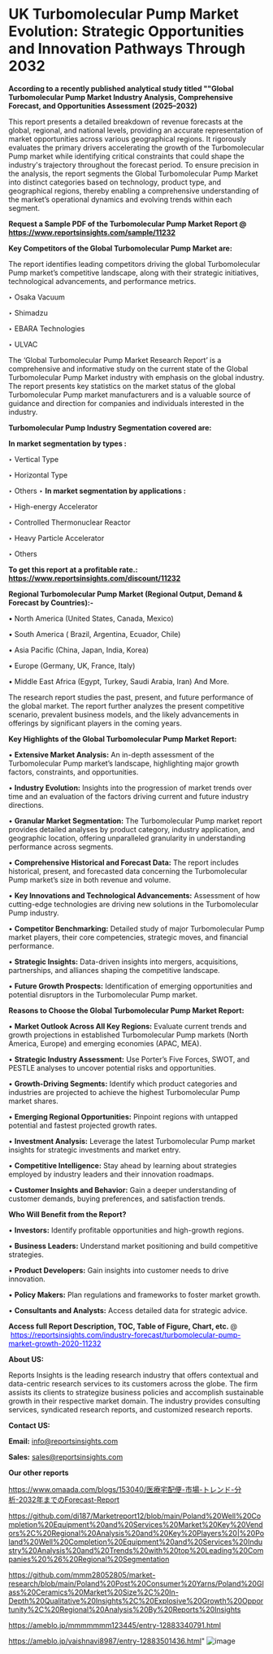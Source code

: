 # UK Turbomolecular Pump Market Evolution: Strategic Opportunities and Innovation Pathways Through 2032

<strong>According to a recently published analytical study titled ""Global Turbomolecular Pump Market Industry Analysis, Comprehensive Forecast, and Opportunities Assessment (2025–2032)</strong>

This report presents a detailed breakdown of revenue forecasts at the global, regional, and national levels, providing an accurate representation of market opportunities across various geographical regions. It rigorously evaluates the primary drivers accelerating the growth of the Turbomolecular Pump market while identifying critical constraints that could shape the industry's trajectory throughout the forecast period. To ensure precision in the analysis, the report segments the Global Turbomolecular Pump Market into distinct categories based on technology, product type, and geographical regions, thereby enabling a comprehensive understanding of the market’s operational dynamics and evolving trends within each segment.

<strong>Request a Sample PDF of the Turbomolecular Pump Market Report </strong><strong>@<a href=https://www.reportsinsights.com/sample/11232 style=color:#0000ff;> https://www.reportsinsights.com/sample/11232</a></strong></font>

<strong>Key Competitors of the Global Turbomolecular Pump Market are:</strong>

The report identifies leading competitors driving the global Turbomolecular Pump market’s competitive landscape, along with their strategic initiatives, technological advancements, and performance metrics.

‣ Osaka Vacuum

‣ Shimadzu

‣ EBARA Technologies

‣ ULVAC

The ‘Global Turbomolecular Pump Market Research Report’ is a comprehensive and informative study on the current state of the Global Turbomolecular Pump Market industry with emphasis on the global industry. The report presents key statistics on the market status of the global Turbomolecular Pump market manufacturers and is a valuable source of guidance and direction for companies and individuals interested in the industry.

<strong>Turbomolecular Pump Industry Segmentation covered are:</strong>

<strong>In market segmentation by types : </strong>

‣ Vertical Type

‣ Horizontal Type

‣ Others
‣ 
<strong>In market segmentation by applications : </strong>

‣ High-energy Accelerator

‣ Controlled Thermonuclear Reactor

‣ Heavy Particle Accelerator

‣ Others

<strong>To get this report at a profitable rate.: <a href=https://www.reportsinsights.com/discount/11232 style=color:#0000ff;>https://www.reportsinsights.com/discount/11232</a></strong></font>

<strong>Regional Turbomolecular Pump Market (Regional Output, Demand &amp; Forecast by Countries):-</strong>

• North America (United States, Canada, Mexico)

• South America ( Brazil, Argentina, Ecuador, Chile)

• Asia Pacific (China, Japan, India, Korea)

• Europe (Germany, UK, France, Italy)

• Middle East Africa (Egypt, Turkey, Saudi Arabia, Iran) And More.

The research report studies the past, present, and future performance of the global market. The report further analyzes the present competitive scenario, prevalent business models, and the likely advancements in offerings by significant players in the coming years.

<strong>Key Highlights of the Global Turbomolecular Pump Market Report:</strong>

• <strong>Extensive Market Analysis:</strong> An in-depth assessment of the Turbomolecular Pump market’s landscape, highlighting major growth factors, constraints, and opportunities.

• <strong>Industry Evolution:</strong> Insights into the progression of market trends over time and an evaluation of the factors driving current and future industry directions.

• <strong>Granular Market Segmentation:</strong> The Turbomolecular Pump market report provides detailed analyses by product category, industry application, and geographic location, offering unparalleled granularity in understanding performance across segments.

• <strong>Comprehensive Historical and Forecast Data:</strong> The report includes historical, present, and forecasted data concerning the Turbomolecular Pump market’s size in both revenue and volume.

• <strong>Key Innovations and Technological Advancements:</strong> Assessment of how cutting-edge technologies are driving new solutions in the Turbomolecular Pump industry.

• <strong>Competitor Benchmarking:</strong> Detailed study of major Turbomolecular Pump market players, their core competencies, strategic moves, and financial performance.

• <strong>Strategic Insights:</strong> Data-driven insights into mergers, acquisitions, partnerships, and alliances shaping the competitive landscape.

• <strong>Future Growth Prospects:</strong> Identification of emerging opportunities and potential disruptors in the Turbomolecular Pump market.

<strong>Reasons to Choose the Global Turbomolecular Pump Market Report:</strong>

• <strong>Market Outlook Across All Key Regions:</strong> Evaluate current trends and growth projections in established Turbomolecular Pump markets (North America, Europe) and emerging economies (APAC, MEA).

• <strong>Strategic Industry Assessment:</strong> Use Porter’s Five Forces, SWOT, and PESTLE analyses to uncover potential risks and opportunities.

• <strong>Growth-Driving Segments:</strong> Identify which product categories and industries are projected to achieve the highest Turbomolecular Pump market shares.

• <strong>Emerging Regional Opportunities:</strong> Pinpoint regions with untapped potential and fastest projected growth rates.

• <strong>Investment Analysis:</strong> Leverage the latest Turbomolecular Pump market insights for strategic investments and market entry.

• <strong>Competitive Intelligence:</strong> Stay ahead by learning about strategies employed by industry leaders and their innovation roadmaps.

• <strong>Customer Insights and Behavior:</strong> Gain a deeper understanding of customer demands, buying preferences, and satisfaction trends.

<strong>Who Will Benefit from the Report?</strong>

• <strong>Investors:</strong> Identify profitable opportunities and high-growth regions.

• <strong>Business Leaders:</strong> Understand market positioning and build competitive strategies.

• <strong>Product Developers:</strong> Gain insights into customer needs to drive innovation.

• <strong>Policy Makers:</strong> Plan regulations and frameworks to foster market growth.

• <strong>Consultants and Analysts:</strong> Access detailed data for strategic advice.
</ul>
<strong>Access full Report Description, TOC, Table of Figure, Chart, etc. </strong>@  <a href=https://reportsinsights.com/industry-forecast/turbomolecular-pump-market-growth-2020-11232 style=color:#0000ff;>https://reportsinsights.com/industry-forecast/turbomolecular-pump-market-growth-2020-11232</a></font>

<strong><strong>About US</strong>:</strong>

Reports Insights is the leading research industry that offers contextual and data-centric research services to its customers across the globe. The firm assists its clients to strategize business policies and accomplish sustainable growth in their respective market domain. The industry provides consulting services, syndicated research reports, and customized research reports.

<strong>Contact US:</strong>

<p class=""""><b>Email:</b> <a href=mailto:info@reportsinsights.com>info@reportsinsights.com</a></p>
<p class=""""><b>Sales:</b> <a href=mailto:sales@reportsinsights.com>sales@reportsinsights.com</a></p>

<strong>Our other reports</strong>

<a href=https://www.omaada.com/blogs/153040/医療宅配便-市場-トレンド-分析-2032年までのForecast-Report>https://www.omaada.com/blogs/153040/医療宅配便-市場-トレンド-分析-2032年までのForecast-Report</a>

<a href=https://github.com/di187/Marketreport12/blob/main/Poland%20Well%20Completion%20Equipment%20and%20Services%20Market%20Key%20Vendors%2C%20Regional%20Analysis%20and%20Key%20Players%20|%20Poland%20Well%20Completion%20Equipment%20and%20Services%20Industry%20Analysis%20and%20Trends%20with%20top%20Leading%20Companies%20%26%20Regional%20Segmentation>https://github.com/di187/Marketreport12/blob/main/Poland%20Well%20Completion%20Equipment%20and%20Services%20Market%20Key%20Vendors%2C%20Regional%20Analysis%20and%20Key%20Players%20|%20Poland%20Well%20Completion%20Equipment%20and%20Services%20Industry%20Analysis%20and%20Trends%20with%20top%20Leading%20Companies%20%26%20Regional%20Segmentation</a>

<a href=https://github.com/mmm28052805/market-research/blob/main/Poland%20Post%20Consumer%20Yarns/Poland%20Glass%20Ceramics%20Market%20Size%2C%20In-Depth%20Qualitative%20Insights%2C%20Explosive%20Growth%20Opportunity%2C%20Regional%20Analysis%20By%20Reports%20Insights>https://github.com/mmm28052805/market-research/blob/main/Poland%20Post%20Consumer%20Yarns/Poland%20Glass%20Ceramics%20Market%20Size%2C%20In-Depth%20Qualitative%20Insights%2C%20Explosive%20Growth%20Opportunity%2C%20Regional%20Analysis%20By%20Reports%20Insights</a>

<a href=https://ameblo.jp/mmmmmmm123445/entry-12883340791.html>https://ameblo.jp/mmmmmmm123445/entry-12883340791.html</a>

<a href=https://ameblo.jp/vaishnavi8987/entry-12883501436.html>https://ameblo.jp/vaishnavi8987/entry-12883501436.html</a>"
![image](https://github.com/user-attachments/assets/866945d0-db03-487e-8245-5a2ff884ed6b)
